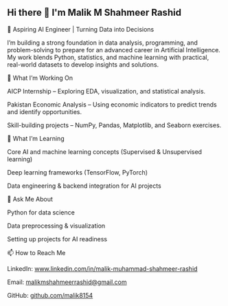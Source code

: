 ## Hi there 👋 I'm Malik M Shahmeer Rashid

🚀 Aspiring AI Engineer | Turning Data into Decisions

I’m building a strong foundation in data analysis, programming, and problem-solving to prepare for an advanced career in Artificial Intelligence. My work blends Python, statistics, and machine learning with practical, real-world datasets to develop insights and solutions.

🔭 What I’m Working On

AICP Internship – Exploring EDA, visualization, and statistical analysis.

Pakistan Economic Analysis – Using economic indicators to predict trends and identify opportunities.

Skill-building projects – NumPy, Pandas, Matplotlib, and Seaborn exercises.

🌱 What I’m Learning

Core AI and machine learning concepts (Supervised & Unsupervised learning)

Deep learning frameworks (TensorFlow, PyTorch)

Data engineering & backend integration for AI projects

💬 Ask Me About

Python for data science

Data preprocessing & visualization

Setting up projects for AI readiness

📫 How to Reach Me

LinkedIn: www.linkedin.com/in/malik-muhammad-shahmeer-rashid

Email: malikmshahmeerrashid@gmail.com

GitHub: [github.com/malik8154](https://github.com/malik8154)

<!--
**malik8154/malik8154** is a ✨ _special_ ✨ repository because its `README.md` (this file) appears on your GitHub profile.

Here are some ideas to get you started:

- 🔭 I’m currently working on ...
- 🌱 I’m currently learning ...
- 👯 I’m looking to collaborate on ...
- 🤔 I’m looking for help with ...
- 💬 Ask me about ...
- 📫 How to reach me: ...
- 😄 Pronouns: ...
- ⚡ Fun fact: ...
-->
